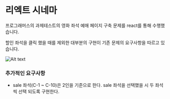 # 리엑트 시네마

프로그래머스의 과제테스트의 영화 좌석 예매 페이지 구축 문제를 react를 통해 수행했습니다.

할인 좌석을 클릭 했을 때를 제외한 대부분의 구현이 기존 문제의 요구사항을 따르고 있습니다.

![Alt text](<화면 기록 2023-10-30 오후 6.18.30 (1).gif>)

### 추가적인 요구사항

- sale 좌석(C-1 ~ C-10)은 2인을 기준으로 한다. sale 좌석을 선택했을 시 두 좌석씩 선택 되도록 구현한다.
